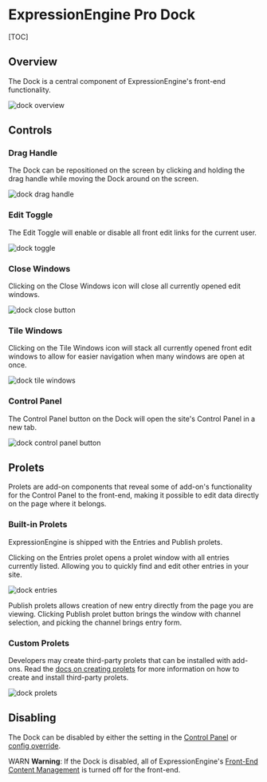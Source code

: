 <!--
    This source file is part of the open source project
    ExpressionEngine User Guide (https://github.com/ExpressionEngine/ExpressionEngine-User-Guide)

    @link      https://expressionengine.com/
    @copyright Copyright (c) 2003-2021, Packet Tide, LLC (https://packettide.com)
    @license   https://expressionengine.com/license Licensed under Apache License, Version 2.0
-->

# ExpressionEngine Pro Dock

[TOC]

## Overview
The Dock is a central component of ExpressionEngine's front-end functionality.

![dock overview](_images/ee-pro-dock.png)

## Controls

### Drag Handle
The Dock can be repositioned on the screen by clicking and holding the drag handle while moving the Dock around on the screen.

![dock drag handle](_images/ee-pro-dock-drag.png)

### Edit Toggle
The Edit Toggle will enable or disable all front edit links for the current user.

![dock toggle](_images/ee-pro-dock-toggle.png)

### Close Windows
Clicking on the Close Windows icon will close all currently opened edit windows.

![dock close button](_images/ee-pro-dock-close.png)

### Tile Windows
Clicking on the Tile Windows icon will stack all currently opened front edit windows to allow for easier navigation when many windows are open at once.

![dock tile windows](_images/ee-pro-dock-tile.png)

### Control Panel
The Control Panel button on the Dock will open the site's Control Panel in a new tab.

![dock control panel button](_images/ee-pro-dock-cp.png)

## Prolets
Prolets are add-on components that reveal some of add-on's functionality for the Control Panel to the front-end, making it possible to edit data directly on the page where it belongs.

### Built-in Prolets
ExpressionEngine is shipped with the Entries and Publish prolets.

Clicking on the Entries prolet opens a prolet window with all entries currently listed. Allowing you to quickly find and edit other entries in your site.

![dock entries](_images/ee-pro-dock-entries.png)

Publish prolets allows creation of new entry directly from the page you are viewing. Clicking Publish prolet button brings the window with channel selection, and picking the channel brings entry form.

### Custom Prolets
Developers may create third-party prolets that can be installed with add-ons. Read the [docs on creating prolets](development/prolets.md) for more information on how to create and install third-party prolets.

![dock prolets](_images/ee-pro-dock-prolets.png)

## Disabling
The Dock can be disabled by either the setting in the [Control Panel](control-panel/settings/front-end-editing.md#enable-dock) or [config override](general/system-configuration-overrides.md#enable_dock).

WARN **Warning**: If the Dock is disabled, all of ExpressionEngine's [Front-End Content Management](advanced-usage/front-end/overview.md) is turned off for the front-end.